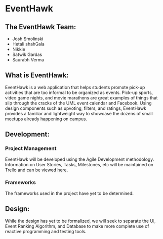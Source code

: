 # EventHawk

## The EventHawk Team:
* Josh Smolinski
* Hetali shahGala
* Nikkie
* Satwik Gardas
* Saurabh Verma

## What is EventHawk:

EventHawk is a web application that helps students promote pick-up activities that are too informal to be organized as events. Pick-up sports, video game nights, and movie marathons are great examples of things that slip through the cracks of the UML event calendar and Facebook. Using design components such as upvoting, filters, and ratings, EventHawk provides a familiar and lightweight way to showcase the dozens of small meetups already happening on campus.

## Development:

### Project Management

EventHawk will be developed using the Agile Development methodology. Information on User Stories, Tasks, Milestones, etc will be maintained on Trello and can be viewed [here](https://trello.com/b/2QY2nsVj/eventhawk). 

### Frameworks

The frameworks used in the project have yet to be determined.

## Design:

While the design has yet to be formalized, we will seek to separate the UI, Event Ranking Algorithm, and Database to make more complete use of reactive programming and testing tools.
